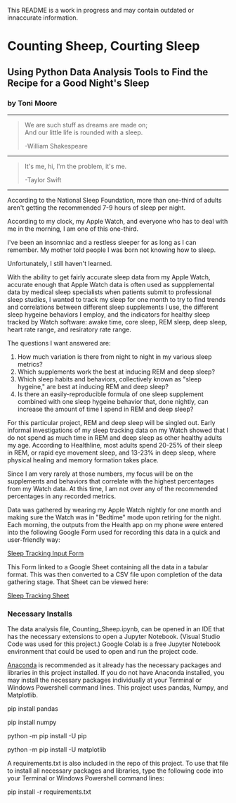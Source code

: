 This README is a work in progress and may contain outdated or innaccurate information.

# Counting Sheep, Courting Sleep
## Using Python Data Analysis Tools to Find the Recipe for a Good Night's Sleep
### by Toni Moore
___

> We are such stuff as dreams are made on;       
>And our little life is rounded with a sleep.
>              
> -William Shakespeare
___
>It's me, hi, I'm the problem, it's me.
>
>-Taylor Swift
___

According to the National Sleep Foundation, more than one-third of adults aren't getting the recommended 7-9 hours of sleep per night. 

According to my clock, my Apple Watch,  and everyone who has to deal with me in the morning, I am one of this one-third.

I've been an insomniac and a restless sleeper for as long as I can remember. My mother told people I was born not knowing how to sleep. 

Unfortunately, I still haven't learned.

With the ability to get fairly accurate sleep data from my Apple Watch, accurate enough that Apple Watch data is often used as suppplemental data by medical sleep specialists when patients submit to professional sleep studies, I wanted to track my sleep for one month to try to find trends and correlations between different sleep supplements I use, the different sleep hygeine behaviors I employ, and the indicators for healthy sleep tracked by Watch software: awake time, core sleep, REM sleep, deep sleep, heart rate range, and resiratory rate range.

The questions I want answered are:

1. How much variation is there from night to night in my various sleep metrics?
2. Which supplements work the best at inducing REM and deep sleep? 
3. Which sleep habits and behaviors, collectively known as "sleep hygeine," are best at inducing REM and deep sleep?
4. Is there an easily-reproducible formula of one sleep supplement combined with one sleep hygeine behavior that, done nightly, can increase the amount of time I spend in REM and deep sleep? 

For this particular project, REM and deep sleep will be singled out. Early informal investigations of my sleep tracking data on my Watch showed that I do not spend as much time in REM and deep sleep as other healthy adults my age. According to Healthline, most adults spend 20-25% of their sleep in REM, or rapid eye movement sleep, and 13-23% in deep sleep, where physical healing and memory formation takes place. 

Since I am very rarely at those numbers, my focus will be on the supplements and behaviors that correlate with the highest percentages from my Watch data. At this time, I am not over any of the recommended percentages in any recorded metrics.

Data was gathered by wearing my Apple Watch nightly for one month and making sure the Watch was in "Bedtime" mode upon retiring for the night. Each morning, the outputs from the Health app on my phone were entered into the following Google Form used for recording this data in a quick and user-friendly way:

[Sleep Tracking Input Form](https://forms.gle/MngG8s4dmk8k6TRK6)


This Form linked to a Google Sheet containing all the data in a tabular format. This was then converted to a CSV file upon completion of the data gathering stage. That Sheet can be viewed here:

[Sleep Tracking Sheet](https://docs.google.com/spreadsheets/d/1xQZa-SgVZmOvIJ1EnW7v3I0bptejfR9Ju3zafn3GvIk/edit?usp=sharing)

### Necessary Installs

The data analysis file, Counting_Sheep.ipynb, can be opened in an IDE that has the necessary extensions to open a Jupyter Notebook. (Visual Studio Code was used for this project.) Google Colab is a free Jupyter Notebook environment that could be used to open and run the project code. 

[Anaconda](https://www.anaconda.com/products/distribution) is recommended as it already has the necessary packages and libraries in this project installed. If you do not have Anaconda installed, you may install the necessary packages individually at your Terminal or Windows Powershell command lines. This project uses pandas, Numpy, and Matplotlib.

pip install pandas

pip install numpy

python -m pip install -U pip

python -m pip install -U matplotlib

A requirements.txt is also included in the repo of this project. To use that file to install all necessary packages and libraries, type the following code into your Terminal or Windows Powershell command lines:

pip install -r requirements.txt








